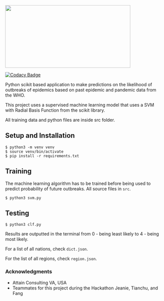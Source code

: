<img src="https://github.com/SamSamhuns/predemic/blob/master/predemic_logo.jpg" width="400" height="200" />

[![Codacy Badge](https://api.codacy.com/project/badge/Grade/2d8205ea39894ef7b3f943c27ff82299)](https://www.codacy.com/app/samhunsadamant/predemic?utm_source=github.com&amp;utm_medium=referral&amp;utm_content=SamSamhuns/predemic&amp;utm_campaign=Badge_Grade)

Python scikit based application to make predictions on the likelihood of outbreaks of epidemics based on past epidemic and pandemic data from the WHO.

This project uses a supervised machine learning model that uses a SVM with Radial Basis Function from the scikit library.

All training data and python files are inside src folder.

## Setup and Installation
```shell
$ python3 -m venv venv
$ source venv/bin/activate
$ pip install -r requirements.txt
```

## Training
The machine learning algorithm has to be trained before being used to predict probability of future outbreaks. All source files in `src`.
```shell
$ python3 svm.py
```

## Testing
```shell
$ python3 clf.py
```

Results are outputted in the terminal from 0 - being least likely to 4 - being most likely.

For a list of all nations, check `dict.json`.

For the list of all regions, check `region.json`.

### Acknowledgments
*   Attain Consulting VA, USA
*   Teammates for this project during the Hackathon Jeanie, Tianchu, and Fang

